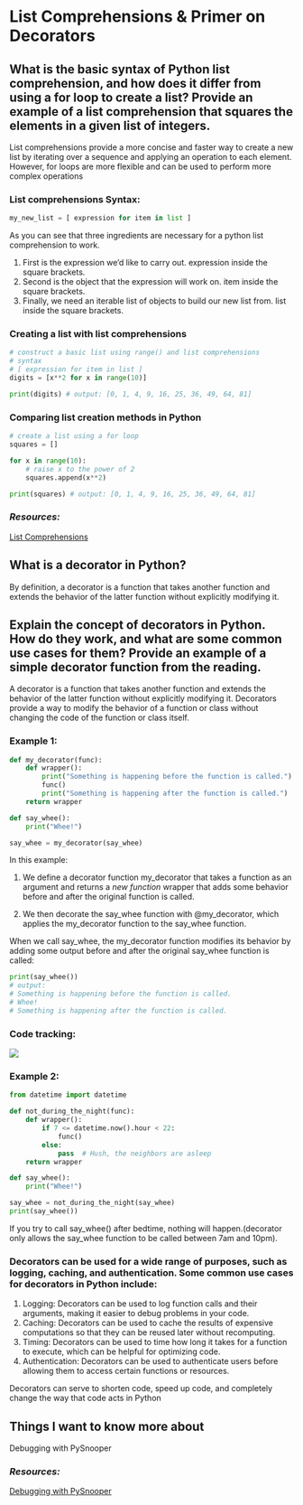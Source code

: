 # List Comprehensions & Primer on Decorators

## What is the basic syntax of Python list comprehension, and how does it differ from using a for loop to create a list? Provide an example of a list comprehension that squares the elements in a given list of integers.

List comprehensions provide a more concise and faster way to create a new list by iterating over a sequence and applying an operation to each element. However, for loops are more flexible and can be used to perform more complex operations

### List comprehensions Syntax:
```python
my_new_list = [ expression for item in list ]
```
As you can see that three ingredients are necessary for a python list comprehension to work.

1. First is the expression we’d like to carry out. expression inside the square brackets.
2. Second is the object that the expression will work on. item inside the square brackets.
3. Finally, we need an iterable list of objects to build our new list from. list inside the square brackets.

### Creating a list with list comprehensions
```python
# construct a basic list using range() and list comprehensions
# syntax
# [ expression for item in list ]
digits = [x**2 for x in range(10)]

print(digits) # output: [0, 1, 4, 9, 16, 25, 36, 49, 64, 81]
```

### Comparing list creation methods in Python
```python
# create a list using a for loop
squares = []

for x in range(10):
    # raise x to the power of 2
    squares.append(x**2)

print(squares) # output: [0, 1, 4, 9, 16, 25, 36, 49, 64, 81]
```
### *Resources:*
[List Comprehensions](https://www.pythonforbeginners.com/basics/list-comprehensions-in-python)

## What is a decorator in Python?
By definition, a decorator is a function that takes another function and extends the behavior of the latter function without explicitly modifying it.


## Explain the concept of decorators in Python. How do they work, and what are some common use cases for them? Provide an example of a simple decorator function from the reading.
A decorator is a function that takes another function and extends the behavior of the latter function without explicitly modifying it. Decorators provide a way to modify the behavior of a function or class without changing the code of the function or class itself.

### Example 1:
```python
def my_decorator(func):
    def wrapper():
        print("Something is happening before the function is called.")
        func()
        print("Something is happening after the function is called.")
    return wrapper

def say_whee():
    print("Whee!")

say_whee = my_decorator(say_whee)
```
In this example: 
1. We define a decorator function my_decorator that takes a function as an argument and returns a *new function* wrapper that adds some behavior before and after the original function is called.

2. We then decorate the say_whee function with @my_decorator, which applies the my_decorator function to the say_whee function.

When we call say_whee, the my_decorator function modifies its behavior by adding some output before and after the original say_whee function is called:

```python
print(say_whee())
# output:
# Something is happening before the function is called.
# Whee!
# Something is happening after the function is called.
```
### Code tracking:
![](https://drive.google.com/file/d/1uB1tpjw9VNRBcqaTaXA4sdYWSkdrWCe3/view?usp=share_link)

### Example 2:
```python
from datetime import datetime

def not_during_the_night(func):
    def wrapper():
        if 7 <= datetime.now().hour < 22:
            func()
        else:
            pass  # Hush, the neighbors are asleep
    return wrapper

def say_whee():
    print("Whee!")

say_whee = not_during_the_night(say_whee)
print(say_whee())
```
If you try to call say_whee() after bedtime, nothing will happen.(decorator only allows the say_whee function to be called between 7am and 10pm).

### Decorators can be used for a wide range of purposes, such as logging, caching, and authentication. Some common use cases for decorators in Python include:

1. Logging: Decorators can be used to log function calls and their arguments, making it easier to debug problems in your code.
2. Caching: Decorators can be used to cache the results of expensive computations so that they can be reused later without recomputing.
3. Timing: Decorators can be used to time how long it takes for a function to execute, which can be helpful for optimizing code.
4. Authentication: Decorators can be used to authenticate users before allowing them to access certain functions or resources.

Decorators can serve to shorten code, speed up code, and completely change the way that code acts in Python

## Things I want to know more about

Debugging with PySnooper

### *Resources:*
[Debugging with PySnooper](https://www.pythonpodcast.com/pysnooper-python-debugging-episode-241/)
